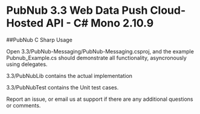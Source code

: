 # PubNub 3.3 Web Data Push Cloud-Hosted API - C# Mono 2.10.9 
##PubNub C Sharp Usage

Open 3.3/PubNub-Messaging/PubNub-Messaging.csproj, and the example Pubnub_Example.cs should demonstrate all functionality, asyncronously using delegates.

3.3/PubNubLib contains the actual implementation

3.3/PubNubTest contains the Unit test cases.

Report an issue, or email us at support if there are any additional questions or comments.


